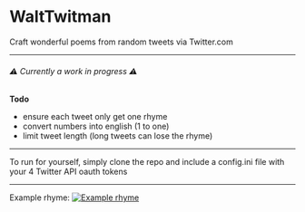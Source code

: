 # WaltTwitman
Craft wonderful poems from random tweets via Twitter.com

------------


######  ⚠️ Currently a work in progress ⚠️

**Todo**
- ensure each tweet only get one rhyme
- convert numbers into english (1 to one)
- limit tweet length (long tweets can lose the rhyme)

------------


To run for yourself, simply clone the repo and include a config.ini file with your 4 Twitter API oauth tokens

------------


Example rhyme:
[![Example rhyme ](https://cdn.discordapp.com/attachments/183021849892880384/465346389132705802/DhjNYQ4XkAYE1WB.png "Example rhyme ")](https://cdn.discordapp.com/attachments/183021849892880384/465346389132705802/DhjNYQ4XkAYE1WB.png "Example rhyme ")
